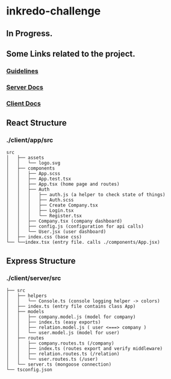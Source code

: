 # inkredo-challenge

## In Progress. 

## Some Links related to the project.

### [Guidelines](https://git.aniketbiprojit.me/Guidelines/)
### [Server Docs](https://github.com/aniketbiprojit/inkredo-challenge/blob/master/server/README.md)
### [Client Docs](https://github.com/aniketbiprojit/inkredo-challenge/blob/master/client/README.md)


## React Structure

### ./client/app/src

```
src
│   ├── assets
│   │   └── logo.svg
│   ├── components
│   │   ├── App.scss
│   │   ├── App.test.tsx
│   │   ├── App.tsx (home page and routes)
│   │   ├── Auth
│   │   │   ├── auth.js (a helper to check state of things)
│   │   │   ├── Auth.scss
│   │   │   ├── Create Company.tsx
│   │   │   ├── Login.tsx
│   │   │   └── Register.tsx
│   │   ├── Company.tsx (company dashboard)
│   │   ├── config.js (configuration for api calls)
│   │   └── User.jsx (user dashboard)
│   ├── index.css (base css)
└── └──index.tsx (entry file. calls ./components/App.jsx)
```


## Express Structure

### ./client/server/src

```
├── src
│   ├── helpers
│   │   └── Console.ts (console logging helper -> colors)
│   ├── index.ts (entry file contains class App)
│   ├── models
│   │   ├── company.model.js (model for company)
│   │   ├── index.ts (easy exports)
│   │   ├── relation.model.js ( user <===> company )
│   │   └── user.model.js (model for user)
│   ├── routes
│   │   ├── company.routes.ts (/company)
│   │   ├── index.ts (routes export and verify middleware)
│   │   ├── relation.routes.ts (/relation)
│   │   └── user.routes.ts (/user)
│   └── server.ts (mongoose connection)
└── tsconfig.json
```
